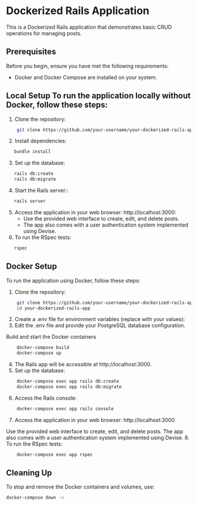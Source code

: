 # Dockerized Rails Application
This is a Dockerized Rails application that demonstrates basic CRUD operations for managing posts.

## Prerequisites
Before you begin, ensure you have met the following requirements:
- Docker and Docker Compose are installed on your system.
## Local Setup To run the application locally without Docker, follow these steps:
1. Clone the repository:
```bash
    git clone https://github.com/your-username/your-dockerized-rails-app.git cd your-dockerized-rails-app
```
2. Install dependencies:
 ```bash
    bundle install
 ```
3. Set up the database:
 ```bash
    rails db:create
    rails db:migrate
 ```
4. Start the Rails server::
 ```bash
    rails server
 ```
5. Access the application in your web browser: http://localhost:3000:
    - Use the provided web interface to create, edit, and delete posts.
    - The app also comes with a user authentication system implemented using Devise.
3. To run the RSpec tests:
 ```bash
    rspec
 ```

## Docker Setup

To run the application using Docker, follow these steps:

1. Clone the repository:
```bash
    git clone https://github.com/your-username/your-dockerized-rails-app.git
    cd your-dockerized-rails-app
```
2. Create a .env file for environment variables (replace with your values):
3. Edit the .env file and provide your PostgreSQL database configuration.

Build and start the Docker containers
```bash
    docker-compose build
    docker-compose up
```
4. The Rails app will be accessible at http://localhost:3000.
5. Set up the database:

```bash
    docker-compose exec app rails db:create
    docker-compose exec app rails db:migrate
```
6. Access the Rails console:
```bash
    docker-compose exec app rails console
```
7. Access the application in your web browser: http://localhost:3000

Use the provided web interface to create, edit, and delete posts.
The app also comes with a user authentication system implemented using Devise.
8. To run the RSpec tests:
```bash
    docker-compose exec app rspec
```
## Cleaning Up
To stop and remove the Docker containers and volumes, use:
```bash
docker-compose down -v
```
